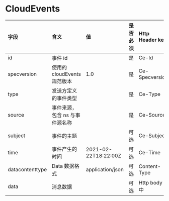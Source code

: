 # CloudEvents



| 字段 | 含义 | 值 | 是否必须 | Http Header key |
| :--- | :--- | :--- | :--- | :--- |
| id | 事件 id |  | 是 | Ce-Id |
| specversion | 使用的 cloudEvents 规范版本 | 1.0 | 是 | Ce-Specversion |
| type | 发送方定义的事件类型 |  | 是 | Ce-Type |
| source | 事件来源，包含 ns 与事件源名称 |  | 是 | Ce-Source |
| subject | 事件的主题 |  | 可选 | Ce-Subject |
| time | 事件产生的时间 | 2021-02-22T18:22:00Z | 可选 | Ce-Time |
| datacontenttype | Data 数据格式 | application/json | 可选 | Content-Type |
| data | 消息数据 |  | 可选 | Http body 中 |

